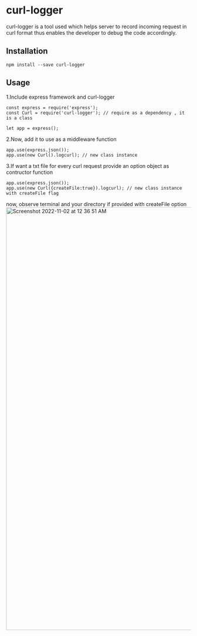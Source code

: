 # curl-logger

curl-logger is a tool used which helps server to record incoming request in curl format thus enables the developer to debug the code accordingly.

## Installation
```
npm install --save curl-logger
```

## Usage
1.Include express framework and curl-logger 
```
const express = require('express');
const Curl = require('curl-logger'); // require as a dependency , it is a class

let app = express();
```
2.Now, add it to use as a middleware function 
```
app.use(express.json());
app.use(new Curl().logcurl); // new class instance
```
3.If want a txt file for every curl request provide an option object as contructor function
```
app.use(express.json());
app.use(new Curl({createFile:true}).logcurl); // new class instance with createFile flag
```
now, observe terminal and your directory if provided with createFile option 
<img width="1152" alt="Screenshot 2022-11-02 at 12 36 51 AM" src="https://user-images.githubusercontent.com/49335119/199319718-9291276c-53b9-41d0-8cd7-f9a52be67845.png">
